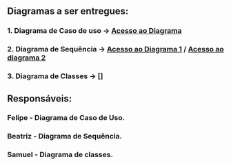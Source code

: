 ## Diagramas a ser entregues:

### 1. Diagrama de Caso de uso -> [Acesso ao Diagrama](https://github.com/HeitFernandes/pi-segundo-semestre-2025/blob/main/Documentação/Diagramas/Caso%20de%20Uso/WhatsApp%20Image%202025-10-12%20at%2009.33.34.jpeg)
### 2. Diagrama de Sequência -> [Acesso ao Diagrama 1](https://github.com/HeitFernandes/pi-segundo-semestre-2025/blob/main/Documentação/Diagramas/Sequencia/Diagrama%20Sequencia%201.png)  / [Acesso ao diagrama 2](https://github.com/HeitFernandes/pi-segundo-semestre-2025/blob/main/Documentação/Diagramas/Sequencia/Diagrama%20de%20Sequencia%202.png)
### 3. Diagrama de Classes -> []

## Responsáveis:

### Felipe - Diagrama de Caso de Uso.
### Beatriz - Diagrama de Sequência.
### Samuel - Diagrama de classes.
